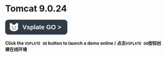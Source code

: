 # Tomcat 9.0.24

<a href="https://www.vsplate.com/?docker-compose=https://github.com/vsplate/dcenvs/tomcat/9.0.24"><img alt="VSPLATE GO" src="https://raw.githubusercontent.com/vsplate/images/master/vsgo_btn.png" width="200px"></a>

**Click the `VSPLATE GO` button to launch a demo online / 点击`VSPLATE GO`按钮创建在线环境**